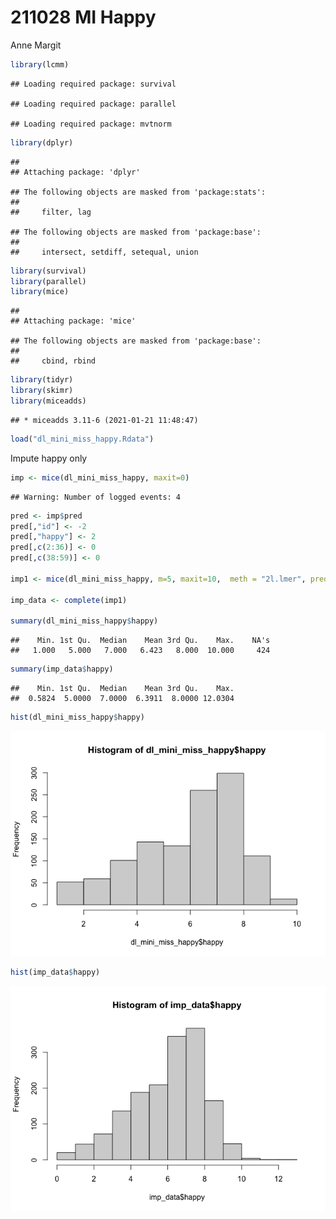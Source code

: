 211028 MI Happy
================
Anne Margit

``` r
library(lcmm)
```

    ## Loading required package: survival

    ## Loading required package: parallel

    ## Loading required package: mvtnorm

``` r
library(dplyr)
```

    ## 
    ## Attaching package: 'dplyr'

    ## The following objects are masked from 'package:stats':
    ## 
    ##     filter, lag

    ## The following objects are masked from 'package:base':
    ## 
    ##     intersect, setdiff, setequal, union

``` r
library(survival)
library(parallel)
library(mice)
```

    ## 
    ## Attaching package: 'mice'

    ## The following objects are masked from 'package:base':
    ## 
    ##     cbind, rbind

``` r
library(tidyr)
library(skimr)
library(miceadds)
```

    ## * miceadds 3.11-6 (2021-01-21 11:48:47)

``` r
load("dl_mini_miss_happy.Rdata")
```

Impute happy only

``` r
imp <- mice(dl_mini_miss_happy, maxit=0)
```

    ## Warning: Number of logged events: 4

``` r
pred <- imp$pred
pred[,"id"] <- -2
pred[,"happy"] <- 2
pred[,c(2:36)] <- 0
pred[,c(38:59)] <- 0

imp1 <- mice(dl_mini_miss_happy, m=5, maxit=10,  meth = "2l.lmer", pred = pred, print = FALSE)

imp_data <- complete(imp1)

summary(dl_mini_miss_happy$happy)
```

    ##    Min. 1st Qu.  Median    Mean 3rd Qu.    Max.    NA's 
    ##   1.000   5.000   7.000   6.423   8.000  10.000     424

``` r
summary(imp_data$happy)
```

    ##    Min. 1st Qu.  Median    Mean 3rd Qu.    Max. 
    ##  0.5824  5.0000  7.0000  6.3911  8.0000 12.0304

``` r
hist(dl_mini_miss_happy$happy)
```

![](211028-MI-Happy_files/figure-gfm/unnamed-chunk-3-1.png)<!-- -->

``` r
hist(imp_data$happy)
```

![](211028-MI-Happy_files/figure-gfm/unnamed-chunk-3-2.png)<!-- -->
